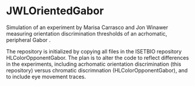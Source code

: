 # JWLOrientedGabor
Simulation of an experiment by Marisa Carrasco and Jon Winawer measuring orientation discrimination thresholds of an acrhomatic, peripheral  Gabor .

The repository is initialized by copying all files in the ISETBIO repository HLColorOpponentGabor. The plan is to alter the code to reflect differences in the experiments, including acrhomatic orientation discrimination (this repository) versus chromatic discrimnation (HLColorOpponentGabor), and to include eye movement traces.
